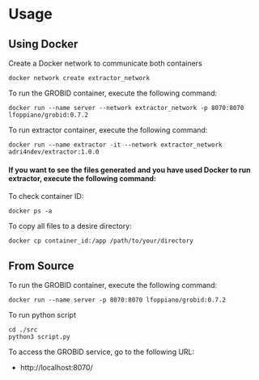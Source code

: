 # Usage
## Using Docker
Create a Docker network to communicate both containers

    docker network create extractor_network

To run the GROBID container, execute the following command: 

    docker run --name server --network extractor_network -p 8070:8070 lfoppiano/grobid:0.7.2

To run extractor container, execute the following command:

    docker run --name extractor -it --network extractor_network adri4ndev/extractor:1.0.0


#### If you want to see the files generated and you have used Docker to run extractor, execute the following command:

To check container ID:

    docker ps -a

To copy all files to a desire directory:

    docker cp container_id:/app /path/to/your/directory

## From Source

To run the GROBID container, execute the following command: 

    docker run --name server -p 8070:8070 lfoppiano/grobid:0.7.2

To run python script

    cd ./src
    python3 script.py


To access the GROBID service, go to the following URL:
- http://localhost:8070/